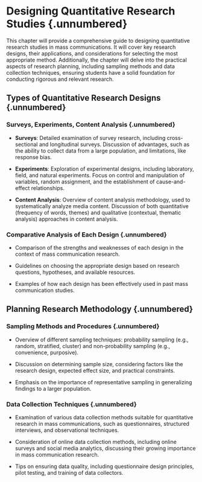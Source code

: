 # Designing Quantitative Research Studies {.unnumbered}

This chapter will provide a comprehensive guide to designing quantitative research studies in mass communications. It will cover key research designs, their applications, and considerations for selecting the most appropriate method. Additionally, the chapter will delve into the practical aspects of research planning, including sampling methods and data collection techniques, ensuring students have a solid foundation for conducting rigorous and relevant research.

## Types of Quantitative Research Designs {.unnumbered}

### Surveys, Experiments, Content Analysis {.unnumbered}

- **Surveys**: Detailed examination of survey research, including cross-sectional and longitudinal surveys. Discussion of advantages, such as the ability to collect data from a large population, and limitations, like response bias.

- **Experiments**: Exploration of experimental designs, including laboratory, field, and natural experiments. Focus on control and manipulation of variables, random assignment, and the establishment of cause-and-effect relationships.

- **Content Analysis**: Overview of content analysis methodology, used to systematically analyze media content. Discussion of both quantitative (frequency of words, themes) and qualitative (contextual, thematic analysis) approaches in content analysis.

### Comparative Analysis of Each Design {.unnumbered}

- Comparison of the strengths and weaknesses of each design in the context of mass communication research.

- Guidelines on choosing the appropriate design based on research questions, hypotheses, and available resources.

- Examples of how each design has been effectively used in past mass communication studies.

## Planning Research Methodology {.unnumbered}

### Sampling Methods and Procedures {.unnumbered}

- Overview of different sampling techniques: probability sampling (e.g., random, stratified, cluster) and non-probability sampling (e.g., convenience, purposive).

- Discussion on determining sample size, considering factors like the research design, expected effect size, and practical constraints.

- Emphasis on the importance of representative sampling in generalizing findings to a larger population.

### Data Collection Techniques {.unnumbered}

- Examination of various data collection methods suitable for quantitative research in mass communications, such as questionnaires, structured interviews, and observational techniques.

- Consideration of online data collection methods, including online surveys and social media analytics, discussing their growing importance in mass communication research.

- Tips on ensuring data quality, including questionnaire design principles, pilot testing, and training of data collectors.
